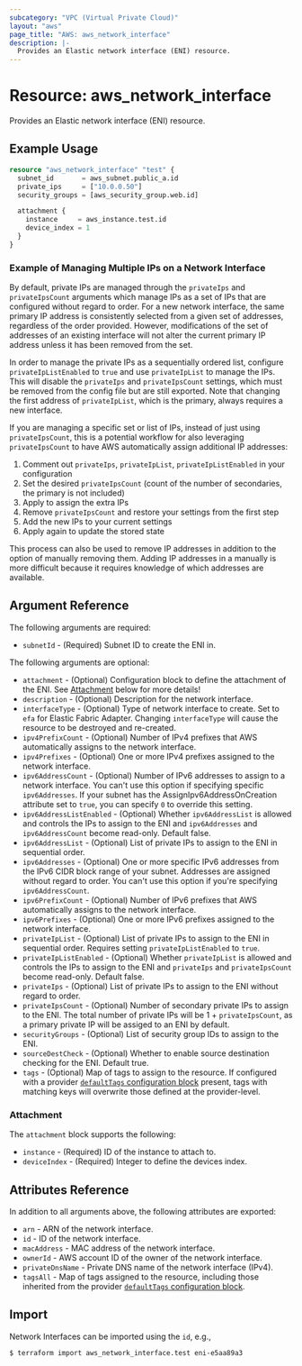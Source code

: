 ```yaml
---
subcategory: "VPC (Virtual Private Cloud)"
layout: "aws"
page_title: "AWS: aws_network_interface"
description: |-
  Provides an Elastic network interface (ENI) resource.
---
```


# Resource: aws_network_interface

Provides an Elastic network interface (ENI) resource.

## Example Usage

```terraform
resource "aws_network_interface" "test" {
  subnet_id       = aws_subnet.public_a.id
  private_ips     = ["10.0.0.50"]
  security_groups = [aws_security_group.web.id]

  attachment {
    instance     = aws_instance.test.id
    device_index = 1
  }
}
```

### Example of Managing Multiple IPs on a Network Interface

By default, private IPs are managed through the `privateIps` and `privateIpsCount` arguments which manage IPs as a set of IPs that are configured without regard to order. For a new network interface, the same primary IP address is consistently selected from a given set of addresses, regardless of the order provided. However, modifications of the set of addresses of an existing interface will not alter the current primary IP address unless it has been removed from the set.

In order to manage the private IPs as a sequentially ordered list, configure `privateIpListEnabled` to `true` and use `privateIpList` to manage the IPs. This will disable the `privateIps` and `privateIpsCount` settings, which must be removed from the config file but are still exported. Note that changing the first address of `privateIpList`, which is the primary, always requires a new interface.

If you are managing a specific set or list of IPs, instead of just using `privateIpsCount`, this is a potential workflow for also leveraging `privateIpsCount` to have AWS automatically assign additional IP addresses:

1. Comment out `privateIps`, `privateIpList`, `privateIpListEnabled` in your configuration
2. Set the desired `privateIpsCount` (count of the number of secondaries, the primary is not included)
3. Apply to assign the extra IPs
4. Remove `privateIpsCount` and restore your settings from the first step
5. Add the new IPs to your current settings
6. Apply again to update the stored state

This process can also be used to remove IP addresses in addition to the option of manually removing them. Adding IP addresses in a manually is more difficult because it requires knowledge of which addresses are available.

## Argument Reference

The following arguments are required:

* `subnetId` - (Required) Subnet ID to create the ENI in.

The following arguments are optional:

* `attachment` - (Optional) Configuration block to define the attachment of the ENI. See [Attachment](#attachment) below for more details!
* `description` - (Optional) Description for the network interface.
* `interfaceType` - (Optional) Type of network interface to create. Set to `efa` for Elastic Fabric Adapter. Changing `interfaceType` will cause the resource to be destroyed and re-created.
* `ipv4PrefixCount` - (Optional) Number of IPv4 prefixes that AWS automatically assigns to the network interface.
* `ipv4Prefixes` - (Optional) One or more IPv4 prefixes assigned to the network interface.
* `ipv6AddressCount` - (Optional) Number of IPv6 addresses to assign to a network interface. You can't use this option if specifying specific `ipv6Addresses`. If your subnet has the AssignIpv6AddressOnCreation attribute set to `true`, you can specify `0` to override this setting.
* `ipv6AddressListEnabled` - (Optional) Whether `ipv6AddressList` is allowed and controls the IPs to assign to the ENI and `ipv6Addresses` and `ipv6AddressCount` become read-only. Default false.
* `ipv6AddressList` - (Optional) List of private IPs to assign to the ENI in sequential order.
* `ipv6Addresses` - (Optional) One or more specific IPv6 addresses from the IPv6 CIDR block range of your subnet. Addresses are assigned without regard to order. You can't use this option if you're specifying `ipv6AddressCount`.
* `ipv6PrefixCount` - (Optional) Number of IPv6 prefixes that AWS automatically assigns to the network interface.
* `ipv6Prefixes` - (Optional) One or more IPv6 prefixes assigned to the network interface.
* `privateIpList` - (Optional) List of private IPs to assign to the ENI in sequential order. Requires setting `privateIpListEnabled` to `true`.
* `privateIpListEnabled` - (Optional) Whether `privateIpList` is allowed and controls the IPs to assign to the ENI and `privateIps` and `privateIpsCount` become read-only. Default false.
* `privateIps` - (Optional) List of private IPs to assign to the ENI without regard to order.
* `privateIpsCount` - (Optional) Number of secondary private IPs to assign to the ENI. The total number of private IPs will be 1 + `privateIpsCount`, as a primary private IP will be assiged to an ENI by default.
* `securityGroups` - (Optional) List of security group IDs to assign to the ENI.
* `sourceDestCheck` - (Optional) Whether to enable source destination checking for the ENI. Default true.
* `tags` - (Optional) Map of tags to assign to the resource. If configured with a provider [`defaultTags` configuration block](https://registry.terraform.io/providers/hashicorp/aws/latest/docs#default_tags-configuration-block) present, tags with matching keys will overwrite those defined at the provider-level.

### Attachment

The `attachment` block supports the following:

* `instance` - (Required) ID of the instance to attach to.
* `deviceIndex` - (Required) Integer to define the devices index.

## Attributes Reference

In addition to all arguments above, the following attributes are exported:

* `arn` - ARN of the network interface.
* `id` - ID of the network interface.
* `macAddress` - MAC address of the network interface.
* `ownerId` - AWS account ID of the owner of the network interface.
* `privateDnsName` - Private DNS name of the network interface (IPv4).
* `tagsAll` - Map of tags assigned to the resource, including those inherited from the provider [`defaultTags` configuration block](https://registry.terraform.io/providers/hashicorp/aws/latest/docs#default_tags-configuration-block).

## Import

Network Interfaces can be imported using the `id`, e.g.,

```
$ terraform import aws_network_interface.test eni-e5aa89a3
```

<!-- cache-key: cdktf-0.17.0-pre.15 input-2dde73939c52494b896b0ab24abaae974e46e9384142e1a9d3819a3250f5b8da -->